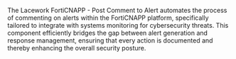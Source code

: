 The Lacework FortiCNAPP - Post Comment to Alert automates the process of commenting on alerts within the FortiCNAPP platform, specifically tailored to integrate with systems monitoring for cybersecurity threats. This component efficiently bridges the gap between alert generation and response management, ensuring that every action is documented and thereby enhancing the overall security posture.
